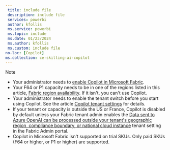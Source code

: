 ```yaml
---
 title: include file
 description: include file
 services: powerbi
 author: kfollis
 ms.service: powerbi
 ms.topic: include
 ms.date: 01/23/2024
 ms.author: kfollis
 ms.custom: include file
no-loc: [Copilot]
ms.collection: ce-skilling-ai-copilot
---
```


> [!NOTE]
>
> - Your administrator needs to [enable Copilot in Microsoft Fabric](/fabric/get-started/copilot-fabric-overview#enable-copilot).
> - Your F64 or P1 capacity needs to be in one of the regions listed in this article, [Fabric region availability](/fabric/admin/region-availability). If it isn't, you can't use Copilot.
> - Your administrator needs to enable the tenant switch before you start using Copilot. See the article [Copilot tenant settings](/fabric/admin/service-admin-portal-copilot) for details.
> - If your tenant or capacity is outside the US or France, Copilot is disabled by default unless your Fabric tenant admin enables the [Data sent to Azure OpenAI can be processed outside your tenant's geographic region, compliance boundary, or national cloud instance](/fabric/admin/service-admin-portal-copilot) tenant setting in the Fabric Admin portal.
> - Copilot in Microsoft Fabric isn't supported on trial SKUs. Only paid SKUs (F64 or higher, or P1 or higher) are supported.